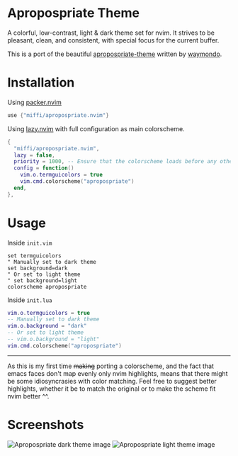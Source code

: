 # Apropospriate Theme

A colorful, low-contrast, light & dark theme set for nvim. It strives to be
pleasant, clean, and consistent, with special focus for the current buffer.

This is a port of the beautiful
[apropospriate-theme](https://github.com/waymondo/apropospriate-theme) written
by [waymondo](https://github.com/waymondo).

# Installation
Using [packer.nvim](https://github.com/wbthomason/packer.nvim)
```lua
use {"miffi/apropospriate.nvim"}
```

Using [lazy.nvim](https://github.com/folke/lazy.nvim) with full configuration
as main colorscheme.
```lua
{
  "miffi/apropospriate.nvim",
  lazy = false,
  priority = 1000, -- Ensure that the colorscheme loads before any other plugins
  config = function()
    vim.o.termguicolors = true
    vim.cmd.colorscheme("apropospriate")
  end,
},
```

# Usage
Inside `init.vim`
```vim
set termguicolors
" Manually set to dark theme
set background=dark
" Or set to light theme
" set background=light
colorscheme apropospriate
```

Inside `init.lua`
```lua
vim.o.termguicolors = true
-- Manually set to dark theme
vim.o.background = "dark"
-- Or set to light theme
-- vim.o.background = "light"
vim.cmd.colorscheme("apropospriate")
```

---

As this is my first time ~~making~~ porting a colorscheme, and the fact that
emacs faces don't map evenly only nvim highlights, means that there might be
some idiosyncrasies with color matching. Feel free to suggest better
highlights, whether it be to match the original or to make the scheme fit nvim
better ^^.

# Screenshots
![Apropospriate dark theme image](https://user-images.githubusercontent.com/22885077/205475848-ef334760-6b58-4ad9-871e-820d03db8121.png)
![Apropospriate light theme image](https://user-images.githubusercontent.com/22885077/205475627-3fd732d3-be8a-45c5-a258-99194064f64c.png)
